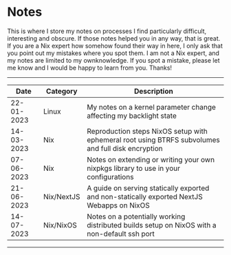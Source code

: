 # Notes

This is where I store my notes on processes I find particularly difficult, interesting and obscure. If those notes helped you in any way, that is great. If you are a Nix expert how somehow found their way in here, I only ask that you point out my mistakes where you spot them. I am not a Nix expert, and my notes are limited to my ownknowledge. If you spot a mistake, please let me know and I would be happy to learn from you. Thanks!

---

| Date       | Category   | Description                                                                                        |
| ---------- | ---------- | -------------------------------------------------------------------------------------------------- |
| 22-01-2023 | Linux      | My notes on a kernel parameter change affecting my backlight state                                 |
| 14-03-2023 | Nix        | Reproduction steps NixOS setup with ephemeral root using BTRFS subvolumes and full disk encryption |
| 07-06-2023 | Nix        | Notes on extending or writing your own nixpkgs library to use in your configurations               |
| 21-06-2023 | Nix/NextJS | A guide on serving statically exported and non-statically exported NextJS Webapps on NixOS         |
| 14-07-2023 | Nix/NixOS  | Notes on a potentially working distributed builds setup on NixOS with a non-default ssh port       |

---
